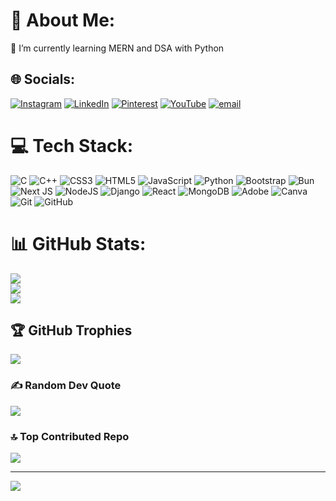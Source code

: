 # 💫 About Me:
🌱 I’m currently learning MERN and DSA with Python <br>


## 🌐 Socials:
[![Instagram](https://img.shields.io/badge/Instagram-%23E4405F.svg?logo=Instagram&logoColor=white)](https://instagram.com/codefitness.py) [![LinkedIn](https://img.shields.io/badge/LinkedIn-%230077B5.svg?logo=linkedin&logoColor=white)](https://www.linkedin.com/in/praveen-m-71816b2a1/) [![Pinterest](https://img.shields.io/badge/Pinterest-%23E60023.svg?logo=Pinterest&logoColor=white)](https://pinterest.com/VeensAdds) [![YouTube](https://img.shields.io/badge/YouTube-%23FF0000.svg?logo=YouTube&logoColor=white)](https://youtube.com/@indianpero) [![email](https://img.shields.io/badge/Email-D14836?logo=gmail&logoColor=white)](mailto:veensadds@gmail.com) 

# 💻 Tech Stack:
![C](https://img.shields.io/badge/c-%2300599C.svg?style=plastic&logo=c&logoColor=white) ![C++](https://img.shields.io/badge/c++-%2300599C.svg?style=plastic&logo=c%2B%2B&logoColor=white) ![CSS3](https://img.shields.io/badge/css3-%231572B6.svg?style=plastic&logo=css3&logoColor=white) ![HTML5](https://img.shields.io/badge/html5-%23E34F26.svg?style=plastic&logo=html5&logoColor=white) ![JavaScript](https://img.shields.io/badge/javascript-%23323330.svg?style=plastic&logo=javascript&logoColor=%23F7DF1E) ![Python](https://img.shields.io/badge/python-3670A0?style=plastic&logo=python&logoColor=ffdd54) ![Bootstrap](https://img.shields.io/badge/bootstrap-%238511FA.svg?style=plastic&logo=bootstrap&logoColor=white) ![Bun](https://img.shields.io/badge/Bun-%23000000.svg?style=plastic&logo=bun&logoColor=white) ![Next JS](https://img.shields.io/badge/Next-black?style=plastic&logo=next.js&logoColor=white) ![NodeJS](https://img.shields.io/badge/node.js-6DA55F?style=plastic&logo=node.js&logoColor=white) ![Django](https://img.shields.io/badge/django-%23092E20.svg?style=plastic&logo=django&logoColor=white) ![React](https://img.shields.io/badge/react-%2320232a.svg?style=plastic&logo=react&logoColor=%2361DAFB) ![MongoDB](https://img.shields.io/badge/MongoDB-%234ea94b.svg?style=plastic&logo=mongodb&logoColor=white) ![Adobe](https://img.shields.io/badge/adobe-%23FF0000.svg?style=plastic&logo=adobe&logoColor=white) ![Canva](https://img.shields.io/badge/Canva-%2300C4CC.svg?style=plastic&logo=Canva&logoColor=white) ![Git](https://img.shields.io/badge/git-%23F05033.svg?style=plastic&logo=git&logoColor=white) ![GitHub](https://img.shields.io/badge/github-%23121011.svg?style=plastic&logo=github&logoColor=white)
# 📊 GitHub Stats:
![](https://github-readme-stats.vercel.app/api?username=PraveenMudalgeri&theme=ambient_gradient&hide_border=false&include_all_commits=true&count_private=true)<br/>
![](https://github-readme-streak-stats.herokuapp.com/?user=PraveenMudalgeri&theme=ambient_gradient&hide_border=false)<br/>
![](https://github-readme-stats.vercel.app/api/top-langs/?username=PraveenMudalgeri&theme=ambient_gradient&hide_border=false&include_all_commits=true&count_private=true&layout=compact)

## 🏆 GitHub Trophies
![](https://github-profile-trophy.vercel.app/?username=PraveenMudalgeri&theme=codeSTACKr&no-frame=false&no-bg=true&margin-w=4)

### ✍️ Random Dev Quote
![](https://quotes-github-readme.vercel.app/api?type=vetical&theme=dark)

### 🔝 Top Contributed Repo
![](https://github-contributor-stats.vercel.app/api?username=PraveenMudalgeri&limit=5&theme=ambient_gradient&combine_all_yearly_contributions=true)

---
[![](https://visitcount.itsvg.in/api?id=PraveenMudalgeri&icon=6&color=11)](https://visitcount.itsvg.in)

<!-- Proudly created with GPRM ( https://gprm.itsvg.in ) -->
